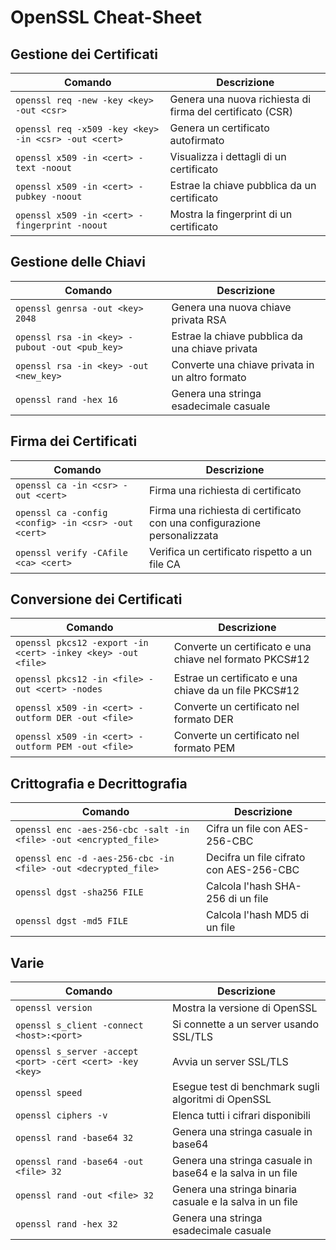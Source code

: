 # OpenSSL Cheat-Sheet

## Gestione dei Certificati

| Comando | Descrizione |
| --- | --- |
| `openssl req -new -key <key> -out <csr>` | Genera una nuova richiesta di firma del certificato (CSR) |
| `openssl req -x509 -key <key> -in <csr> -out <cert>` | Genera un certificato autofirmato |
| `openssl x509 -in <cert> -text -noout` | Visualizza i dettagli di un certificato |
| `openssl x509 -in <cert> -pubkey -noout` | Estrae la chiave pubblica da un certificato |
| `openssl x509 -in <cert> -fingerprint -noout` | Mostra la fingerprint di un certificato |

## Gestione delle Chiavi

| Comando | Descrizione |
| --- | --- |
| `openssl genrsa -out <key> 2048` | Genera una nuova chiave privata RSA |
| `openssl rsa -in <key> -pubout -out <pub_key>` | Estrae la chiave pubblica da una chiave privata |
| `openssl rsa -in <key> -out <new_key>` | Converte una chiave privata in un altro formato |
| `openssl rand -hex 16` | Genera una stringa esadecimale casuale |

## Firma dei Certificati

| Comando | Descrizione |
| --- | --- |
| `openssl ca -in <csr> -out <cert>` | Firma una richiesta di certificato |
| `openssl ca -config <config> -in <csr> -out <cert>` | Firma una richiesta di certificato con una configurazione personalizzata |
| `openssl verify -CAfile <ca> <cert>` | Verifica un certificato rispetto a un file CA |

## Conversione dei Certificati

| Comando | Descrizione |
| --- | --- |
| `openssl pkcs12 -export -in <cert> -inkey <key> -out <file>` | Converte un certificato e una chiave nel formato PKCS#12 |
| `openssl pkcs12 -in <file> -out <cert> -nodes` | Estrae un certificato e una chiave da un file PKCS#12 |
| `openssl x509 -in <cert> -outform DER -out <file>` | Converte un certificato nel formato DER |
| `openssl x509 -in <cert> -outform PEM -out <file>` | Converte un certificato nel formato PEM |

## Crittografia e Decrittografia

| Comando | Descrizione |
| --- | --- |
| `openssl enc -aes-256-cbc -salt -in <file> -out <encrypted_file>` | Cifra un file con AES-256-CBC |
| `openssl enc -d -aes-256-cbc -in <file> -out <decrypted_file>` | Decifra un file cifrato con AES-256-CBC |
| `openssl dgst -sha256 FILE` | Calcola l'hash SHA-256 di un file |
| `openssl dgst -md5 FILE` | Calcola l'hash MD5 di un file |

## Varie

| Comando | Descrizione |
| --- | --- |
| `openssl version` | Mostra la versione di OpenSSL |
| `openssl s_client -connect <host>:<port>` | Si connette a un server usando SSL/TLS |
| `openssl s_server -accept <port> -cert <cert> -key <key>` | Avvia un server SSL/TLS |
| `openssl speed` | Esegue test di benchmark sugli algoritmi di OpenSSL |
| `openssl ciphers -v` | Elenca tutti i cifrari disponibili |
| `openssl rand -base64 32` | Genera una stringa casuale in base64 |
| `openssl rand -base64 -out <file> 32` | Genera una stringa casuale in base64 e la salva in un file |
| `openssl rand -out <file> 32` | Genera una stringa binaria casuale e la salva in un file |
| `openssl rand -hex 32` | Genera una stringa esadecimale casuale |
